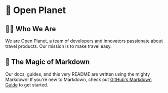 # 👋 Open Planet 

## 🙋‍♀️ Who We Are

We are Open Planet, a team of developers and innovators passionate about travel products. Our mission is to make travel easy.

## 🧙 The Magic of Markdown

Our docs, guides, and this very README are written using the mighty Markdown! If you're new to Markdown, check out [GitHub's Markdown Guide](https://docs.github.com/github/writing-on-github/getting-started-with-writing-and-formatting-on-github/basic-writing-and-formatting-syntax) to get started.

